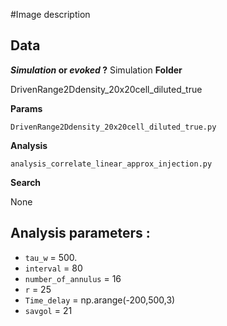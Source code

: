 #Image description

## Data
**_Simulation_ or _evoked_ ?**
Simulation
**Folder**

DrivenRange2Ddensity_20x20cell_diluted_true

**Params**

`DrivenRange2Ddensity_20x20cell_diluted_true.py`

**Analysis**

`analysis_correlate_linear_approx_injection.py`

**Search**

None

## Analysis parameters :

- `tau_w` = 500.
- `interval` = 80
- `number_of_annulus` = 16
- `r` = 25
- `Time_delay` = np.arange(-200,500,3)
- `savgol` = 21
